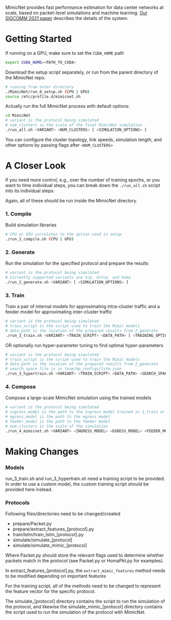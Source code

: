 MimicNet provides fast performance estimation for data center networks at scale, based on packet-level simulations and machine learning.
[Our SIGCOMM 2021 paper](https://dl.acm.org/doi/10.1145/3452296.3472926) describes the details of the system.

# Getting Started

If running on a GPU, make sure to set the `CUDA_HOME` path 
```bash
export CUDA_HOME=<PATH_TO_CUDA>
```

Download the setup script separately, or run from the parent directory of the MimicNet repo.
```bash
# running from outer directory
./MimicNet/run_0_setup.sh (CPU | GPU)
source /etc/profile.d/mimicnet.sh
```

Actually run the full MimicNet process with default options:
```bash
cd MimicNet
# variant is the protocol being simulated
# num_clusters is the scale of the final MimicNet simulation
./run_all.sh <VARIANT> <NUM_CLUSTERS> [ <SIMULATION_OPTIONS> ]
```
You can configure the cluster topology, link speeds, simulation length, and other options by passing flags after `<NUM_CLUSTERS>`


# A Closer Look

If you need more control, e.g., over the number of training epochs, or you want to time individual steps, you can break down the `./run_all.sh` script into its individual steps:

Again, all of these should be run inside the MimicNet directory.

### 1. Compile 

Build simulation libraries 
```bash
# CPU or GPU correlates to the option used in setup
./run_1_compile.sh (CPU | GPU)
```

### 2. Generate

Run the simulation for the specified protocol and prepare the results
```bash
# variant is the protocol being simulated 
# Currently supported variants are tcp, dctcp, and homa 
./run_2_generate.sh <VARIANT> [ <SIMULATION_OPTIONS> ]
```
### 3. Train 

Train a pair of internal models for approximating intra-cluster traffic and a feeder model for approximating inter-cluster traffic

```bash
# variant is the protocol being simulated
# train_script is the script used to train the Mimic models
# data_path is the location of the prepared results from 2_generate
./run_3_train.sh <VARIANT> <TRAIN_SCRIPT> <DATA_PATH> [ <TRAINING_OPTIONS> ]
``` 

OR optionally run hyper-parameter tuning to find optimal hyper-parameters

```bash
# variant is the protocol being simulated
# train_script is the script used to train the Mimic models
# data_path is the location of the prepared results from 2_generate
# search_space_file is in tune/hp_configs/lstm.json
./run_3_hypertrain.sh <VARIANT> <TRAIN_SCRIPT> <DATA_PATH> <SEARCH_SPACE_FILE> [ <TRAINING_OPTIONS> ]
```

### 4. Compose

Compose a large-scale MimicNet simulation using the trained models

```bash
# variant is the protocol being simulated
# ingress_model is the path to the ingress model trained in 3_train or 3_hypertrain
# egress_model is the path to the egress model
# feeder_model is the path to the feeder model
# num_clusters is the scale of the simulation 
./run_4_mimicnet.sh <VARIANT> <INGRESS_MODEL> <EGRESS_MODEL> <FEEDER_MODEL> <NUM_CLUSTERS> [ <SIMULATION_OPTIONS> ]
```

# Making Changes

### Models

run_3_train.sh and run_3_hypertrain.sh need a training script to be provided. In order to use a custom model, the custom training script should be provided here instead.

### Protocols

Following files/directories need to be changed/created
- prepare/Packet.py
- prepare/extract_features_[protocol].py
- train/lstm/train_lstm_[protocol].py
- simulate/simulate_[protocol]
- simulate/simulate_mimic_[protocol]

Where Packet.py should store the relevant flags used to determine whether packets match in the protocol (see Packet.py or HomaPkt.py for examples).
  
In extract_features_[protocol].py, the `extract_mimic_features` method needs to be modified depending on important features  

For the training script, all of the methods need to be changed to represent the feature vector for the specific protocol. 

The simulate_[protocol] directory contains the script to run the simulation of the protocol, and likewise the simulate_mimic_[protocol] directory contains the script used to run the simulation of the protocol with MimicNet.
